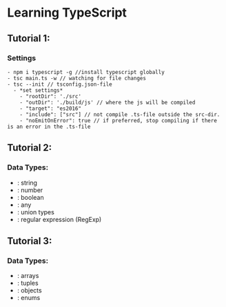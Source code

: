 # Learning TypeScript

## Tutorial 1:

### Settings

    - npm i typescript -g //install typescript globally
    - tsc main.ts -w // watching for file changes
    - tsc --init // tsconfig.json-file
      - *set settings*
        - "rootDir": './src'
        - "outDir": './build/js' // where the js will be compiled
        - "target": "es2016"
        - "include": ["src"] // not compile .ts-file outside the src-dir.
        - "noEmitOnError": true // if preferred, stop compiling if there is an error in the .ts-file

## Tutorial 2:

### Data Types:

- : string
- : number
- : boolean
- : any
- : union types
- : regular expression (RegExp)

## Tutorial 3:

### Data Types:

- : arrays
- : tuples
- : objects
- : enums
